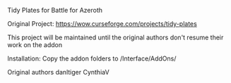 Tidy Plates for Battle for Azeroth

Original Project:
https://wow.curseforge.com/projects/tidy-plates

This project will be maintained until the original authors don't resume their work on the addon

Installation:
Copy the addon folders to <WoW Folder>/Interface/AddOns/

Original authors
danltiger
CynthiaV
